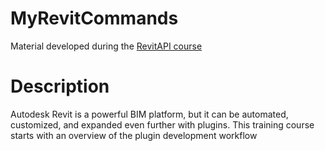 # MyRevitCommands
Material developed during the <a href="[http://www.example.com](https://www.linkedin.com/learning/revit-creating-c-sharp-plugins?u=126594106)">RevitAPI course</a>

# Description
Autodesk Revit is a powerful BIM platform, but it can be automated, customized, and expanded even further with plugins. This training course starts with an overview of the plugin development workflow
